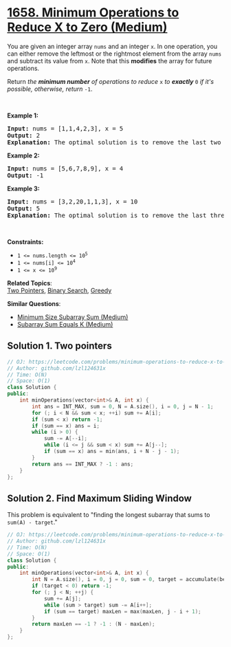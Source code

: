 # [1658. Minimum Operations to Reduce X to Zero (Medium)](https://leetcode.com/problems/minimum-operations-to-reduce-x-to-zero/)

<p>You are given an integer array <code>nums</code> and an integer <code>x</code>. In one operation, you can either remove the leftmost or the rightmost element from the array <code>nums</code> and subtract its value from <code>x</code>. Note that this <strong>modifies</strong> the array for future operations.</p>

<p>Return <em>the <strong>minimum number</strong> of operations to reduce </em><code>x</code> <em>to <strong>exactly</strong></em> <code>0</code> <em>if it's possible</em><em>, otherwise, return </em><code>-1</code>.</p>

<p>&nbsp;</p>
<p><strong>Example 1:</strong></p>

<pre><strong>Input:</strong> nums = [1,1,4,2,3], x = 5
<strong>Output:</strong> 2
<strong>Explanation:</strong> The optimal solution is to remove the last two elements to reduce x to zero.
</pre>

<p><strong>Example 2:</strong></p>

<pre><strong>Input:</strong> nums = [5,6,7,8,9], x = 4
<strong>Output:</strong> -1
</pre>

<p><strong>Example 3:</strong></p>

<pre><strong>Input:</strong> nums = [3,2,20,1,1,3], x = 10
<strong>Output:</strong> 5
<strong>Explanation:</strong> The optimal solution is to remove the last three elements and the first two elements (5 operations in total) to reduce x to zero.
</pre>

<p>&nbsp;</p>
<p><strong>Constraints:</strong></p>

<ul>
	<li><code>1 &lt;= nums.length &lt;= 10<sup>5</sup></code></li>
	<li><code>1 &lt;= nums[i] &lt;= 10<sup>4</sup></code></li>
	<li><code>1 &lt;= x &lt;= 10<sup>9</sup></code></li>
</ul>


**Related Topics**:  
[Two Pointers](https://leetcode.com/tag/two-pointers/), [Binary Search](https://leetcode.com/tag/binary-search/), [Greedy](https://leetcode.com/tag/greedy/)

**Similar Questions**:
* [Minimum Size Subarray Sum (Medium)](https://leetcode.com/problems/minimum-size-subarray-sum/)
* [Subarray Sum Equals K (Medium)](https://leetcode.com/problems/subarray-sum-equals-k/)

## Solution 1. Two pointers

```cpp
// OJ: https://leetcode.com/problems/minimum-operations-to-reduce-x-to-zero
// Author: github.com/lzl124631x
// Time: O(N)
// Space: O(1)
class Solution {
public:
    int minOperations(vector<int>& A, int x) {
        int ans = INT_MAX, sum = 0, N = A.size(), i = 0, j = N - 1;
        for (; i < N && sum < x; ++i) sum += A[i];
        if (sum < x) return -1;
        if (sum == x) ans = i;
        while (i > 0) {
            sum -= A[--i];
            while (i <= j && sum < x) sum += A[j--];
            if (sum == x) ans = min(ans, i + N - j - 1);
        }
        return ans == INT_MAX ? -1 : ans;
    }
};
```

## Solution 2. Find Maximum Sliding Window

This problem is equivalent to "finding the longest subarray that sums to `sum(A) - target`."

```cpp
// OJ: https://leetcode.com/problems/minimum-operations-to-reduce-x-to-zero
// Author: github.com/lzl124631x
// Time: O(N)
// Space: O(1)
class Solution {
public:
    int minOperations(vector<int>& A, int x) {
        int N = A.size(), i = 0, j = 0, sum = 0, target = accumulate(begin(A), end(A), 0) - x, maxLen = -1;
        if (target < 0) return -1;
        for (; j < N; ++j) {
            sum += A[j];
            while (sum > target) sum -= A[i++];
            if (sum == target) maxLen = max(maxLen, j - i + 1);
        }
        return maxLen == -1 ? -1 : (N - maxLen);
    }
};
```